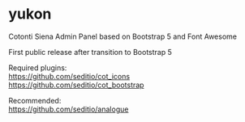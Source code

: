 # yukon
Cotonti Siena Admin Panel based on Bootstrap 5 and Font Awesome

First public release after transition to Bootstrap 5

Required plugins:  
https://github.com/seditio/cot_icons  
https://github.com/seditio/cot_bootstrap

Recommended:  
https://github.com/seditio/analogue
